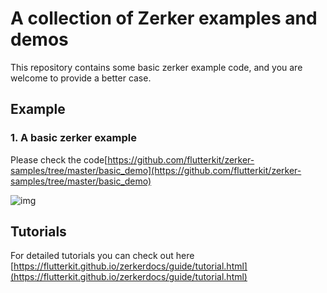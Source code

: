 # A collection of Zerker examples and demos

This repository contains some basic zerker example code, and you are welcome to provide a better case.

## Example

### 1. A basic zerker example
Please check the code[https://github.com/flutterkit/zerker-samples/tree/master/basic_demo](https://github.com/flutterkit/zerker-samples/tree/master/basic_demo)

![img](https://github.com/flutterkit/zerker-samples/blob/master/images/basic_demo.gif?raw=true)

## Tutorials
For detailed tutorials you can check out here [https://flutterkit.github.io/zerkerdocs/guide/tutorial.html](https://flutterkit.github.io/zerkerdocs/guide/tutorial.html)